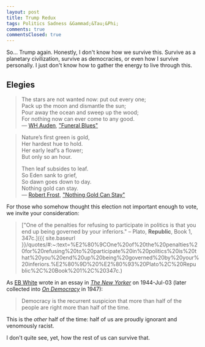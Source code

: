 ```yaml
---
layout: post
title: Trump Redux
tags: Politics Sadness &Gammad;&Tau;&Phi;
comments: true
commentsClosed: true
---
```


So&hellip; Trump again.  Honestly, I don't know how we survive this.  Survive as a
planetary civilization, survive as democracies, or even how I survive personally.  I just
don't know how to gather the energy to live through this.  

## Elegies  

> The stars are not wanted now: put out every one;  
> Pack up the moon and dismantle the sun;  
> Pour away the ocean and sweep up the wood;  
> For nothing now can ever come to any good.  
>  &mdash; [WH Auden](https://en.wikipedia.org/wiki/W._H._Auden), ["Funeral Blues"](https://allpoetry.com/funeral-blues)  

> Nature’s first green is gold,  
> Her hardest hue to hold.  
> Her early leaf’s a flower;  
> But only so an hour.  
>  
> Then leaf subsides to leaf.  
> So Eden sank to grief,  
> So dawn goes down to day.  
> Nothing gold can stay.  
>  &mdash; [Robert Frost](https://en.wikipedia.org/wiki/Robert_Frost), ["Nothing Gold Can Stay"](https://poets.org/poem/nothing-gold-can-stay)  

For those who somehow thought this election not important enough to vote, we invite your
consideration:  

> ["One of the penalties for refusing to participate in politics is that you end up being governed by your inferiors." &ndash; Plato, __Republic__, Book 1, 347c.]({{ site.baseurl }}/quotes/#:~:text=%E2%80%9COne%20of%20the%20penalties%20for%20refusing%20to%20participate%20in%20politics%20is%20that%20you%20end%20up%20being%20governed%20by%20your%20inferiors.%E2%80%9D%20%E2%80%93%20Plato%2C%20Republic%2C%20Book%201%2C%20347c.)  

As [EB White](https://en.wikipedia.org/wiki/E._B._White) wrote in an essay in
[_The New Yorker_](https://www.newyorker.com/) on 1944-Jul-03 (later collected into
[_On Democracy_](https://www.harpercollins.com/products/on-democracy-e-b-white) in 1947):  

> Democracy is the recurrent suspicion that more than half of the people are right more
> than half of the time.  

This is the _other_ half of the time: half of us are proudly ignorant and venomously racist.  

I don't quite see, yet, how the rest of us can survive that.  
